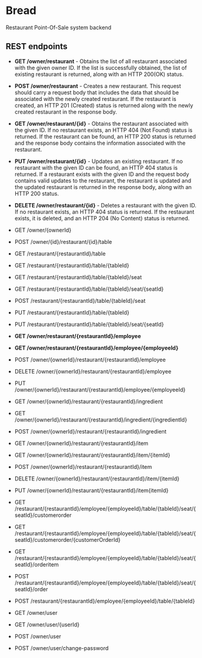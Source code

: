# Bread
Restaurant Point-Of-Sale system backend

## REST endpoints

* __GET /owner/restaurant__ - Obtains the list of all restaurant associated with the given owner ID. If the list is successfully obtained, the list of existing restaurant is returned, along with an HTTP 200(OK) status.
* __POST /owner/restaurant__ - Creates a new restaurant. This request should carry a request body that includes the data that should be associated with the newly created restaurant. If the restaurant is created, an HTTP 201 (Created) status is returned along with the newly created restaurant in the response body.
* __GET /owner/restaurant/{id}__ - Obtains the restaurant associated with the given ID. If no restaurant exists, an HTTP 404 (Not Found) status is returned. If the restaurant can be found, an HTTP 200 status is returned and the response body contains the information associated with the restaurant.
* __PUT /owner/restaurant/{id}__ - Updates an existing restaurant. If no restaurant with the given ID can be found, an HTTP 404 status is returned. If a restaurant exists with the given ID and the request body contains valid updates to the restaurant, the restaurant is updated and the updated restaurant is returned in the response body, along with an HTTP 200 status.
* __DELETE /owner/restaurant/{id}__ - Deletes a restaurant with the given ID. If no restaurant exists, an HTTP 404 status is returned. If the restaurant exists, it is deleted, and an HTTP 204 (No Content) status is returned.
* GET /owner/{ownerId}
* POST /owner/{id}/restaurant/{id}/table

* GET /restaurant/{restaurantId}/table
* GET /restaurant/{restaurantId}/table/{tableId}
* GET /restaurant/{restaurantId}/table/{tableId}/seat
* GET /restaurant/{restaurantId}/table/{tableId}/seat/{seatId}
* POST /restaurant/{restaurantId}/table/{tableId}/seat
* PUT /restaurant/{restaurantId}/table/{tableId}
* PUT /restaurant/{restaurantId}/table/{tableId}/seat/{seatId}

* __GET /owner/restaurant/{restaurantId}/employee__
* __GET /owner/restaurant/{restaurantId}/employee/{employeeId}__
* POST /owner/{ownerId}/restaurant/{restaurantId}/employee
* DELETE /owner/{ownerId}/restaurant/{restaurantId}/employee
* PUT /owner/{ownerId}/restaurant/{restaurantId}/employee/{employeeId}

* GET /owner/{ownerId}/restaurant/{restaurantId}/ingredient
* GET /owner/{ownerId}/restaurant/{restaurantId}/ingredient/{ingredientId}
* POST /owner/{ownerId}/restaurant/{restaurantId}/ingredient

* GET /owner/{ownerId}/restaurant/{restaurantId}/item
* GET /owner/{ownerId}/restaurant/{restaurantId}/item/{itemId}
* POST /owner/{ownerId}/restaurant/{restaurantId}/item
* DELETE /owner/{ownerId}/restaurant/{restaurantId}/item/{itemId}
* PUT /owner/{ownerId}/restaurant/{restaurantId}/item{itemId}

* GET /restaurant/{restaurantId}/employee/{employeeId}/table/{tableId}/seat/{seatId}/customerorder
* GET /restaurant/{restaurantId}/employee/{employeeId}/table/{tableId}/seat/{seatId}/customerorder/{customerOrderId}
* GET /restaurant/{restaurantId}/employee/{employeeId}/table/{tableId}/seat/{seatId}/orderitem
* POST /restaurant/{restaurantId}/employee/{employeeId}/table/{tableId}/seat/{seatId}/order
* POST /restaurant/{restaurantId}/employee/{employeeId}/table/{tableId}

* GET /owner/user
* GET /owner/user/{userId}
* POST /owner/user
* POST /owner/user/change-password